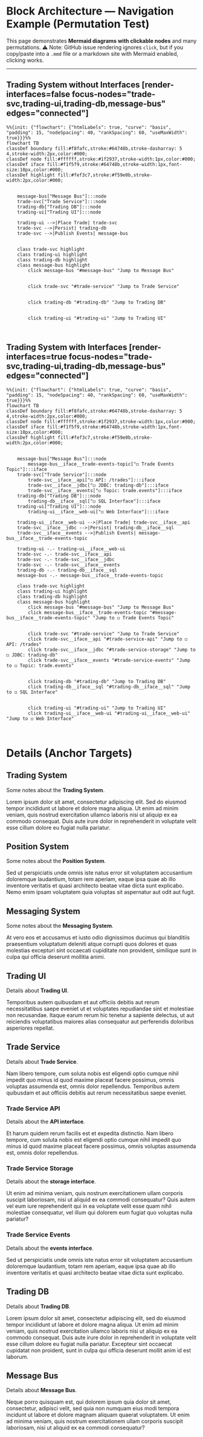 # Block Architecture — Navigation Example (Permutation Test)

This page demonstrates **Mermaid diagrams with clickable nodes** and many permutations.
⚠️ Note: GitHub issue rendering ignores `click`, but if you copy/paste into a `.mmd` file or a markdown site with Mermaid enabled, clicking works.

---

## Trading System without Interfaces [render-interfaces=false focus-nodes="trade-svc,trading-ui,trading-db,message-bus" edges="connected"]
```mermaid
%%{init: {"flowchart": {"htmlLabels": true, "curve": "basis", "padding": 15, "nodeSpacing": 40, "rankSpacing": 60, "useMaxWidth": true}}}%%
flowchart TB
classDef boundary fill:#f8fafc,stroke:#64748b,stroke-dasharray: 5 4,stroke-width:2px,color:#000;
classDef node fill:#ffffff,stroke:#1f2937,stroke-width:1px,color:#000;
classDef iface fill:#f1f5f9,stroke:#64748b,stroke-width:1px,font-size:10px,color:#000;
classDef highlight fill:#fef3c7,stroke:#f59e0b,stroke-width:2px,color:#000;


    message-bus["Message Bus"]:::node
    trade-svc["Trade Service"]:::node
    trading-db["Trading DB"]:::node
    trading-ui["Trading UI"]:::node

    trading-ui -->|Place Trade| trade-svc
    trade-svc -->|Persist| trading-db
    trade-svc -->|Publish Events| message-bus


    class trade-svc highlight
    class trading-ui highlight
    class trading-db highlight
    class message-bus highlight
        click message-bus "#message-bus" "Jump to Message Bus"
        
        
        click trade-svc "#trade-service" "Jump to Trade Service"
        
        
        click trading-db "#trading-db" "Jump to Trading DB"
        
        
        click trading-ui "#trading-ui" "Jump to Trading UI"
        
        

```

## Trading System with Interfaces [render-interfaces=true focus-nodes="trade-svc,trading-ui,trading-db,message-bus" edges="connected"]
```mermaid
%%{init: {"flowchart": {"htmlLabels": true, "curve": "basis", "padding": 15, "nodeSpacing": 40, "rankSpacing": 60, "useMaxWidth": true}}}%%
flowchart TB
classDef boundary fill:#f8fafc,stroke:#64748b,stroke-dasharray: 5 4,stroke-width:2px,color:#000;
classDef node fill:#ffffff,stroke:#1f2937,stroke-width:1px,color:#000;
classDef iface fill:#f1f5f9,stroke:#64748b,stroke-width:1px,font-size:10px,color:#000;
classDef highlight fill:#fef3c7,stroke:#f59e0b,stroke-width:2px,color:#000;


    message-bus["Message Bus"]:::node
        message-bus__iface__trade-events-topic["◻ Trade Events Topic"]:::iface
    trade-svc["Trade Service"]:::node
        trade-svc__iface__api["◻ API: /trades"]:::iface
        trade-svc__iface__jdbc["◻ JDBC: trading-db"]:::iface
        trade-svc__iface__events["◻ Topic: trade.events"]:::iface
    trading-db["Trading DB"]:::node
        trading-db__iface__sql["◻ SQL Interface"]:::iface
    trading-ui["Trading UI"]:::node
        trading-ui__iface__web-ui["◻ Web Interface"]:::iface

    trading-ui__iface__web-ui -->|Place Trade| trade-svc__iface__api
    trade-svc__iface__jdbc -->|Persist| trading-db__iface__sql
    trade-svc__iface__events -->|Publish Events| message-bus__iface__trade-events-topic

    trading-ui -.- trading-ui__iface__web-ui
    trade-svc -.- trade-svc__iface__api
    trade-svc -.- trade-svc__iface__jdbc
    trade-svc -.- trade-svc__iface__events
    trading-db -.- trading-db__iface__sql
    message-bus -.- message-bus__iface__trade-events-topic

    class trade-svc highlight
    class trading-ui highlight
    class trading-db highlight
    class message-bus highlight
        click message-bus "#message-bus" "Jump to Message Bus"
        click message-bus__iface__trade-events-topic "#message-bus__iface__trade-events-topic" "Jump to ◻ Trade Events Topic"
                
        
        click trade-svc "#trade-service" "Jump to Trade Service"
        click trade-svc__iface__api "#trade-service-api" "Jump to ◻ API: /trades"
        click trade-svc__iface__jdbc "#trade-service-storage" "Jump to ◻ JDBC: trading-db"
        click trade-svc__iface__events "#trade-service-events" "Jump to ◻ Topic: trade.events"
        
        
        click trading-db "#trading-db" "Jump to Trading DB"
        click trading-db__iface__sql "#trading-db__iface__sql" "Jump to ◻ SQL Interface"
                
        
        click trading-ui "#trading-ui" "Jump to Trading UI"
        click trading-ui__iface__web-ui "#trading-ui__iface__web-ui" "Jump to ◻ Web Interface"
                
        

```

# Details (Anchor Targets)

## Trading System
Some notes about the **Trading System**.

Lorem ipsum dolor sit amet, consectetur adipiscing elit. Sed do eiusmod tempor incididunt ut labore et dolore magna aliqua. Ut enim ad minim veniam, quis nostrud exercitation ullamco laboris nisi ut aliquip ex ea commodo consequat. Duis aute irure dolor in reprehenderit in voluptate velit esse cillum dolore eu fugiat nulla pariatur.

## Position System
Some notes about the **Position System**.

Sed ut perspiciatis unde omnis iste natus error sit voluptatem accusantium doloremque laudantium, totam rem aperiam, eaque ipsa quae ab illo inventore veritatis et quasi architecto beatae vitae dicta sunt explicabo. Nemo enim ipsam voluptatem quia voluptas sit aspernatur aut odit aut fugit.

## Messaging System
Some notes about the **Messaging System**.

At vero eos et accusamus et iusto odio dignissimos ducimus qui blanditiis praesentium voluptatum deleniti atque corrupti quos dolores et quas molestias excepturi sint occaecati cupiditate non provident, similique sunt in culpa qui officia deserunt mollitia animi.

## Trading UI
Details about **Trading UI**.

Temporibus autem quibusdam et aut officiis debitis aut rerum necessitatibus saepe eveniet ut et voluptates repudiandae sint et molestiae non recusandae. Itaque earum rerum hic tenetur a sapiente delectus, ut aut reiciendis voluptatibus maiores alias consequatur aut perferendis doloribus asperiores repellat.

## Trade Service
Details about **Trade Service**.

Nam libero tempore, cum soluta nobis est eligendi optio cumque nihil impedit quo minus id quod maxime placeat facere possimus, omnis voluptas assumenda est, omnis dolor repellendus. Temporibus autem quibusdam et aut officiis debitis aut rerum necessitatibus saepe eveniet.

### Trade Service API
Details about the **API interface**.

Et harum quidem rerum facilis est et expedita distinctio. Nam libero tempore, cum soluta nobis est eligendi optio cumque nihil impedit quo minus id quod maxime placeat facere possimus, omnis voluptas assumenda est, omnis dolor repellendus.

### Trade Service Storage
Details about the **storage interface**.

Ut enim ad minima veniam, quis nostrum exercitationem ullam corporis suscipit laboriosam, nisi ut aliquid ex ea commodi consequatur? Quis autem vel eum iure reprehenderit qui in ea voluptate velit esse quam nihil molestiae consequatur, vel illum qui dolorem eum fugiat quo voluptas nulla pariatur?

### Trade Service Events
Details about the **events interface**.

Sed ut perspiciatis unde omnis iste natus error sit voluptatem accusantium doloremque laudantium, totam rem aperiam, eaque ipsa quae ab illo inventore veritatis et quasi architecto beatae vitae dicta sunt explicabo.

## Trading DB
Details about **Trading DB**.

Lorem ipsum dolor sit amet, consectetur adipiscing elit, sed do eiusmod tempor incididunt ut labore et dolore magna aliqua. Ut enim ad minim veniam, quis nostrud exercitation ullamco laboris nisi ut aliquip ex ea commodo consequat. Duis aute irure dolor in reprehenderit in voluptate velit esse cillum dolore eu fugiat nulla pariatur. Excepteur sint occaecat cupidatat non proident, sunt in culpa qui officia deserunt mollit anim id est laborum.

## Message Bus
Details about **Message Bus**.

Neque porro quisquam est, qui dolorem ipsum quia dolor sit amet, consectetur, adipisci velit, sed quia non numquam eius modi tempora incidunt ut labore et dolore magnam aliquam quaerat voluptatem. Ut enim ad minima veniam, quis nostrum exercitationem ullam corporis suscipit laboriosam, nisi ut aliquid ex ea commodi consequatur?